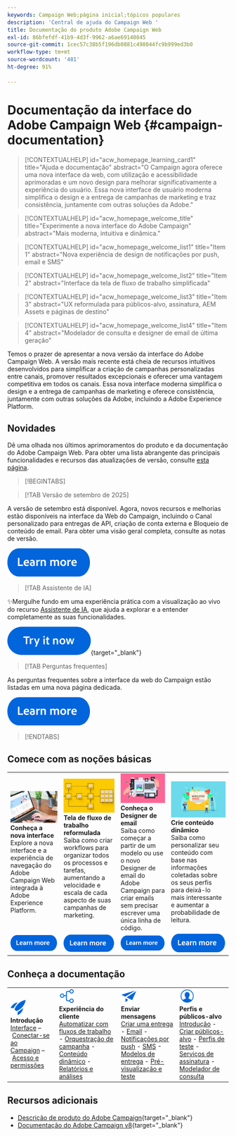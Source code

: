 ```yaml
---
keywords: Campaign Web;página inicial;tópicos populares
description: 'Central de ajuda do Campaign Web '
title: Documentação do produto Adobe Campaign Web
exl-id: 86bfefdf-41b9-4d3f-9962-a6ae69140845
source-git-commit: 1cec57c38b5f196db0881c498044fc9b999ed3b0
workflow-type: tm+mt
source-wordcount: '481'
ht-degree: 91%

---
```


# Documentação da interface do Adobe Campaign Web {#campaign-documentation}

>[!CONTEXTUALHELP]
>id="acw_homepage_learning_card1"
>title="Ajuda e documentação"
>abstract="O Campaign agora oferece uma nova interface da web, com utilização e acessibilidade aprimoradas e um novo design para melhorar significativamente a experiência do usuário. Essa nova interface de usuário moderna simplifica o design e a entrega de campanhas de marketing e traz consistência, juntamente com outras soluções da Adobe."

>[!CONTEXTUALHELP]
>id="acw_homepage_welcome_title"
>title="Experimente a nova interface do Adobe Campaign"
>abstract="Mais moderna, intuitiva e dinâmica."

>[!CONTEXTUALHELP]
>id="acw_homepage_welcome_list1"
>title="Item 1"
>abstract="Nova experiência de design de notificações por push, email e SMS"

>[!CONTEXTUALHELP]
>id="acw_homepage_welcome_list2"
>title="Item 2"
>abstract="Interface da tela de fluxo de trabalho simplificada"

>[!CONTEXTUALHELP]
>id="acw_homepage_welcome_list3"
>title="Item 3"
>abstract="UX reformulada para públicos-alvo, assinatura, AEM Assets e páginas de destino"

>[!CONTEXTUALHELP]
>id="acw_homepage_welcome_list4"
>title="Item 4"
>abstract="Modelador de consulta e designer de email de última geração"


Temos o prazer de apresentar a nova versão da interface do Adobe Campaign Web. A versão mais recente está cheia de recursos intuitivos desenvolvidos para simplificar a criação de campanhas personalizadas entre canais, promover resultados excepcionais e oferecer uma vantagem competitiva em todos os canais. Essa nova interface moderna simplifica o design e a entrega de campanhas de marketing e oferece consistência, juntamente com outras soluções da Adobe, incluindo a Adobe Experience Platform.

## Novidades

Dê uma olhada nos últimos aprimoramentos do produto e da documentação do Adobe Campaign Web. Para obter uma lista abrangente das principais funcionalidades e recursos das atualizações de versão, consulte [esta página](rn/whats-new.md).

>[!BEGINTABS]


>[!TAB Versão de setembro de 2025]

A versão de setembro está disponível. Agora, novos recursos e melhorias estão disponíveis na interface da Web do Campaign, incluindo o Canal personalizado para entregas de API, criação de conta externa e Bloqueio de conteúdo de email. Para obter uma visão geral completa, consulte as notas de versão.

[![Botão Saiba mais](assets/do-not-localize/learn-more-button.svg)](../v8/rn/release-notes.md)


>[!TAB Assistente de IA]

✨Mergulhe fundo em uma experiência prática com a visualização ao vivo do recurso [Assistente de IA](../v8/email/generative-gs.md), que ajuda a explorar e a entender completamente as suas funcionalidades.

[![Botão Saiba mais](assets/do-not-localize/try-it-button.svg)](https://experienceleague.adobe.com/pt-br/apps/journey-optimizer/ai-assistant-content-accelerator){target="_blank"}

>[!TAB Perguntas frequentes]

As perguntas frequentes sobre a interface da web do Campaign estão listadas em uma nova página dedicada.

[![Botão Saiba mais](assets/do-not-localize/learn-more-button.svg)](get-started/faq.md)


>[!ENDTABS]

## Comece com as noções básicas

<table style="table-layout:fixed">
  <tr style="border: 0;">
    <td>
    <a href="get-started/user-interface.md"><img src="assets/do-not-localize/menu-ui.jpeg"></a>
    <div><strong>Conheça a nova interface</strong><br/>Explore a nova interface e a experiência de navegação do Adobe Campaign Web integrada à Adobe Experience Platform.</div>
    </td>
    <td>
    <a href="workflows/gs-workflows.md"><img src="assets/do-not-localize/menu-workflows.jpeg"></a>
    <div><strong>Tela de fluxo de trabalho reformulada</strong><br/>Saiba como criar workflows para organizar todos os processos e tarefas, aumentando a velocidade e escala de cada aspecto de suas campanhas de marketing.</div><br/>
    </td>
    <td>
    <a href="email/get-started-email-designer.md"><img src="assets/do-not-localize/menu-email.png"></a>
    <div><strong>Conheça o Designer de email</strong><br/>Saiba como começar a partir de um modelo ou use o novo Designer de email do Adobe Campaign para criar emails sem precisar escrever uma única linha de código. 
    </div></td>
    <td>
    <a href="personalization/gs-personalization.md"><img src="assets/do-not-localize/menu-dynamic.png"></a>
    <div><strong>Crie conteúdo dinâmico</strong><br/>Saiba como personalizar seu conteúdo com base nas informações coletadas sobre os seus perfis para deixá-lo mais interessante e aumentar a probabilidade de leitura.</div>
    </td>
  </tr>
  <tr style="border: 0;">
    <td align="center"><a href="get-started/user-interface.md"><img src="assets/do-not-localize/learn-more-button.svg"></a></td>
    <td align="center"><a href="workflows/gs-workflows.md"><img src="assets/do-not-localize/learn-more-button.svg"></a></td>
    <td align="center"><a href="email/get-started-email-designer.md"><img src="assets/do-not-localize/learn-more-button.svg"></a></td>
    <td align="center"><a href="personalization/gs-personalization.md"><img src="assets/do-not-localize/learn-more-button.svg"></a></td>
    </tr>
</table>

## Conheça a documentação

<table style="table-layout:auto">
  <tr style="border: 0;">
    <td>
      <img src="assets/do-not-localize/icon-start.svg" width="35px">
    <br/>
      <strong>Introdução</strong><br/><a href="get-started/user-interface.md">Interface</a> – <a href="get-started/connect-to-campaign.md">Conectar-se ao Campaign</a> – <a href="get-started/permissions.md">Acesso e permissões</a>
    </td>
    <td>
      <img src="assets/do-not-localize/icon-experience.svg" width="35px">
    <br/>
      <strong>Experiência do cliente</strong><br/><a href="workflows/gs-workflows.md" target="_blank">Automatizar com fluxos de trabalho</a> - <a href="campaigns/gs-campaigns.md" target="_blank">Orquestração de campanha</a> - <a href="personalization/gs-personalization.md">Conteúdo dinâmico</a> - <a href="reporting/gs-reports.md">Relatórios e análises</a>
    </td>
    <td>
      <img src="assets/do-not-localize/icon-message.svg" width="35px">
    <br/>
      <strong>Enviar mensagens</strong><br/><a href="msg/gs-deliveries.md">Criar uma entrega</a> - <a href="email/create-email.md">Email</a> -  <a href="push/gs-push.md">Notificações por push</a> - <a href="sms/gs-sms.md">SMS</a> - <a href="msg/delivery-template.md">Modelos de entrega</a> - <a href="preview-test/preview-test.md">Pré-visualização e teste</a> 
    </td>
    <td>
      <img src="assets/do-not-localize/icon_profile.svg" width="35px">
    <br/>
      <strong>Perfis e públicos-alvo</strong><br/><a href="audience/gs-audiences-recipients.md">Introdução</a> - <a href="audience/create-audience.md">Criar públicos-alvo</a> - <a href="audience/test-profiles.md">Perfis de teste</a> - <a href="audience/manage-services.md">Serviços de assinatura</a> - <a href="query/query-modeler-overview.md">Modelador de consulta</a>
    </td>
  </tr>
</table>

## Recursos adicionais

* [Descrição de produto do Adobe Campaign](https://helpx.adobe.com/br/legal/product-descriptions/adobe-campaign-managed-cloud-services.html){target="_blank"}
* [Documentação do Adobe Campaign v8](https://experienceleague.adobe.com/docs/campaign-v8.html?lang=pt-BR){target="_blank"}